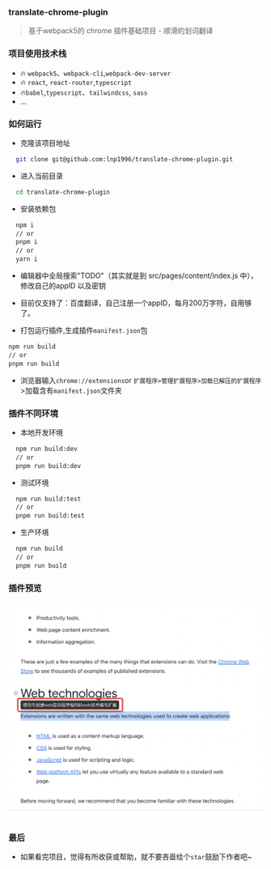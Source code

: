 ### translate-chrome-plugin

> 基于webpack5的 chrome 插件基础项目 - 顺滑的划词翻译

### 项目使用技术栈

- 🔥 `webpack5`、`webpack-cli`,`webpack-dev-server`
- 🔥 `react`, `react-router`,`typescript`
- 🔥`babel`,`typescript`、`tailwindcss`, `sass`
- ...

### 如何运行

- 克隆该项目地址

```bash
  git clone git@github.com:lnp1996/translate-chrome-plugin.git
```

- 进入当前目录

```bash
  cd translate-chrome-plugin
```

- 安装依赖包

```bash
  npm i
  // or
  pnpm i
  // or
  yarn i
```

- 编辑器中全局搜索"TODO"（其实就是到 src/pages/content/index.js 中），修改自己的appID 以及密钥
- 目前仅支持了：百度翻译，自己注册一个appID，每月200万字符，自用够了。

- 打包运行插件,生成插件`manifest.json`包

```bash
npm run build
// or
pnpm run build
```

- 浏览器输入`chrome://extensions`or `扩展程序>管理扩展程序>加载已解压的扩展程序`>加载含有`manifest.json`文件夹

### 插件不同环境

- 本地开发环境

```bash
  npm run build:dev
  // or
  pnpm run build:dev
```

- 测试环境

```bash
  npm run build:test
  // or
  pnpm run build:test
```

- 生产环境

```bash
  npm run build
  // or
  pnpm run build
```

### 插件预览

![](./src/assets/imgs/demo1.png)

### 最后

- 如果看完项目，觉得有所收获或帮助，就不要吝啬给个`star`鼓励下作者吧~
